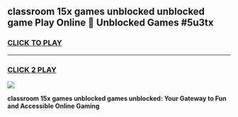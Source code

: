 
## classroom 15x games unblocked unblocked game Play Online 👋 Unblocked Games #5u3tx
<h3>
<a href="https://premium.freeplayer.one?title=classroom_15x_games_unblocked&ref=21F">CLICK TO PLAY</a></h3>
<hr>

<h3>
<a href="https://premium.freeplayer.one?title=classroom_15x_games_unblocked&ref=21F">CLICK 2 PLAY</a>
  
</h3>

<a href="https://premium.freeplayer.one?title=classroom_15x_games_unblocked&ref=21F/"><img src="https://clearcache.store/games.png"></a>


**classroom 15x games unblocked games unblocked: Your Gateway to Fun and Accessible Online Gaming**
